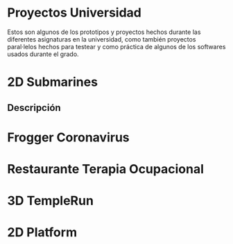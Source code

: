 # Proyectos Universidad

Estos son algunos de los prototipos y proyectos hechos durante las diferentes asignaturas en la universidad, como también proyectos paral·lelos hechos para testear y como práctica de algunos de los softwares usados durante el grado. 

# 2D Submarines

## Descripción



# Frogger Coronavirus

# Restaurante Terapia Ocupacional

# 3D TempleRun

# 2D Platform
